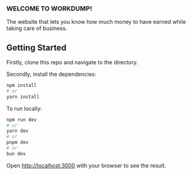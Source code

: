 ### WELCOME TO WORKDUMP!

The website that lets you know how much money to have earned while taking care of business. 

## Getting Started

Firstly, clone this repo and navigate to the directory.

Secondly, install the dependencies:

```bash
npm install
# or
yarn install
```

To run locally: 

```bash
npm run dev
# or
yarn dev
# or
pnpm dev
# or
bun dev
```

Open [http://localhost:3000](http://localhost:3000) with your browser to see the result.